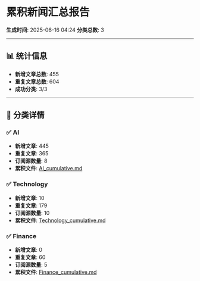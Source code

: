 # 累积新闻汇总报告

**生成时间**: 2025-06-16 04:24
**分类总数**: 3

---

## 📊 统计信息

- **新增文章总数**: 455
- **重复文章总数**: 604
- **成功分类**: 3/3

---

## 📂 分类详情

### ✅ AI
- **新增文章**: 445
- **重复文章**: 365
- **订阅源数量**: 8
- **累积文件**: [AI_cumulative.md](./AI_cumulative.md)

### ✅ Technology
- **新增文章**: 10
- **重复文章**: 179
- **订阅源数量**: 10
- **累积文件**: [Technology_cumulative.md](./Technology_cumulative.md)

### ✅ Finance
- **新增文章**: 0
- **重复文章**: 60
- **订阅源数量**: 5
- **累积文件**: [Finance_cumulative.md](./Finance_cumulative.md)
